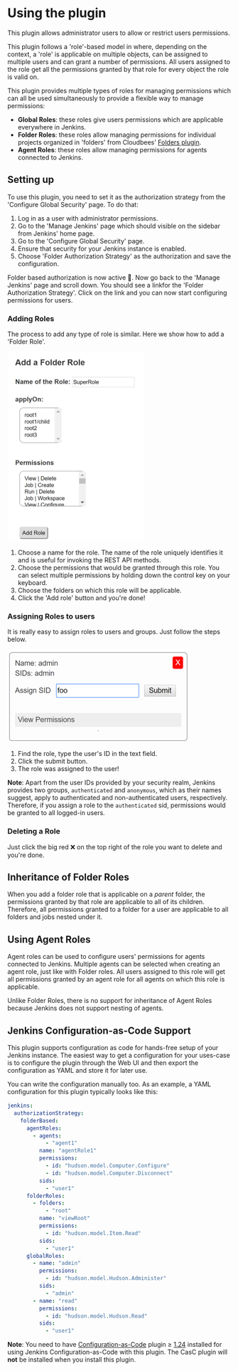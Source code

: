 # Using the plugin

This plugin allows administrator users to allow or restrict users permissions.

This plugin follows a 'role'-based model in where, depending on the context,
a 'role' is applicable on multiple objects, can be assigned to multiple
users and can grant a number of permissions. All users assigned to the role
get all the permissions granted by that role for every object the role is
valid on.

This plugin provides multiple types of roles for managing permissions which
can all be used simultaneously to provide a flexible way to manage permissions:

* **Global Roles**: these roles give users permissions which are applicable
 everywhere in Jenkins.
* **Folder Roles**: these roles allow managing permissions for individual
 projects organized in 'folders' from Cloudbees'
 [Folders plugin](https://plugins.jenkins.io/cloudbees-folder).
* **Agent Roles**: these roles allow managing permissions for agents connected
 to Jenkins.

## Setting up

To use this plugin, you need to set it as the authorization strategy from the
'Configure Global Security' page. To do that:

1. Log in as a user with administrator permissions.
2. Go to the 'Manage Jenkins' page which should visible on the sidebar from
Jenkins' home page.
3. Go to the 'Configure Global Security' page.
4. Ensure that security for your Jenkins instance is enabled.
5. Choose 'Folder Authorization Strategy' as the authorization and save the
configuration.

Folder based authorization is now active 🎉. Now go back to the 'Manage
Jenkins' page and scroll down. You should see a linkfor the 'Folder
Authorization Strategy'. Click on the link and you can now
start configuring permissions for users.

### Adding Roles

The process to add any type of role is similar. Here we show how to add a
'Folder Role'.

![Adding a folder role](/docs/images/add-folder-role.png)

1. Choose a name for the role. The name of the role uniquely identifies it and
is useful for invoking the REST API methods.
2. Choose the permissions that would be granted through this role. You can
select multiple permissions by holding down the control key on your keyboard.
3. Choose the folders on which this role will be applicable.
4. Click the 'Add role' button and you're done!

### Assigning Roles to users

It is really easy to assign roles to users and groups. Just follow the steps
below.

![Assigning a role](/docs/images/assign-role.png)

1. Find the role, type the user's ID in the text field.
2. Click the submit button.
3. The role was assigned to the user!

**Note**: Apart from the user IDs provided by your security realm, Jenkins
provides two groups, `authenticated` and `anonymous`, which as their names
suggest, apply to authenticated and non-authenticated users, respectively.
Therefore, if you assign a role to the `authenticated` sid, permissions would
be granted to all logged-in users.

### Deleting a Role

Just click the big red ❌ on the top right of the role you want to delete and
you're done.

## Inheritance of Folder Roles

When you add a folder role that is applicable on a *parent* folder, the
permissions granted by that role are applicable to all of its children.
Therefore, all permissions granted to a folder for a user are applicable to
all folders and jobs nested under it.

## Using Agent Roles

Agent roles can be used to configure users' permissions for agents connected
to Jenkins. Multiple agents can be selected when creating an agent role, just
like with Folder roles. All users assigned to this role will get all
permissions granted by an agent role for all agents on which this role is
applicable.

Unlike Folder Roles, there is no support for inheritance of Agent Roles
because Jenkins does not support nesting of agents.

## Jenkins Configuration-as-Code Support

This plugin supports configuration as code for hands-free setup of your
Jenkins instance. The easiest way to get a configuration for your uses-case is
to configure the plugin through the Web UI and then export the configuration
as YAML and store it for later use.

You can write the configuration manually too. As an example, a YAML
configuration for this plugin typically looks like this:

```yaml
jenkins:
  authorizationStrategy:
    folderBased:
      agentRoles:
        - agents:
            - "agent1"
          name: "agentRole1"
          permissions:
            - id: "hudson.model.Computer.Configure"
            - id: "hudson.model.Computer.Disconnect"
          sids:
            - "user1"
      folderRoles:
        - folders:
            - "root"
          name: "viewRoot"
          permissions:
            - id: "hudson.model.Item.Read"
          sids:
            - "user1"
      globalRoles:
        - name: "admin"
          permissions:
            - id: "hudson.model.Hudson.Administer"
          sids:
            - "admin"
        - name: "read"
          permissions:
            - id: "hudson.model.Hudson.Read"
          sids:
            - "user1"
```

**Note**: You need to have [Configuration-as-Code](https://plugins.jenkins.io/configuration-as-code)
plugin ≥ [1.24](https://github.com/jenkinsci/configuration-as-code-plugin/releases/tag/configuration-as-code-1.24)
installed for using Jenkins Configuration-as-Code with this plugin. The CasC
plugin will **not** be installed when you install this plugin.
